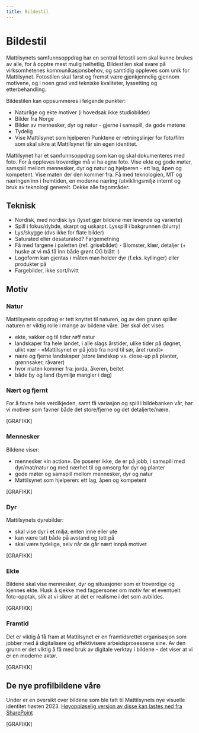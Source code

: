 ```yaml
---
title: Bildestil
---
```


# Bildestil

Mattilsynets samfunnsoppdrag har en sentral fotostil som skal kunne brukes av alle, for å opptre mest mulig helhetlig. Bildestilen skal svare på virksomhetenes kommunikasjonsbehov, og samtidig oppleves som unik for Mattilsynet. Fotostilen skal først og fremst være gjenkjennelig gjennom motivene, og i noen grad ved tekniske kvaliteter, lyssetting og etterbehandling.

Bildestilen kan oppsummeres i følgende punkter:
- Naturlige og ekte motiver (i hovedsak ikke studiobilder)
- Bilder fra Norge
- Bilder av mennesker, dyr og natur - gjerne i samspill, de gode møtene
- Tydelig
- Vise Mattilsynet som hjelperen
Punktene er retningslinjer for foto/film som skal sikre at Mattilsynet får sin egen identitet.

Mattilsynet har et samfunnsoppdrag som kan og skal dokumenteres med foto. For å oppleves troverdige må vi ha egne foto. Vise ekte og gode møter, samspill mellom mennesker, dyr og natur og hjelperen - ett lag, åpen og kompetent. Vise maten der den kommer fra. Få med teknologien, MT og næringen inn i fremtiden, en moderne næring (utviklingsmiljø internt og bruk av teknologi generelt. Dekke alle fagområder.

## Teknisk
- Nordisk, med nordisk lys (lyset gjør bildene mer levende og varierte)
- Spill i fokus/dybde, skarpt og uskarpt. Lysspill i bakgrunnen (blurry)
- Lys/skygge (dvs ikke for flate bilder)
- Saturated eller desaturated? Fargemetning
- Få med fargene i paletten (ref. grisebildet) - Blomster, klær, detaljer (+ huske at vi må få inn både grønt OG blått :)
- Logoform kan gjentas i måten man holder dyr (f.eks. kyllinger) eller produkter på 
- Fargebilder, ikke sort/hvitt

## Motiv

### Natur
Mattilsynets oppdrag er tett knyttet til naturen, og av den grunn spiller naturen er viktig rolle i mange av bildene våre. Der skal det vises

- ekte, vakker og til tider røff natur
- landskaper fra hele landet, i alle slags årstider, ulike tider på døgnet, ulikt vær - «Mattilsynet er på jobb fra nord til sør, året rundt»
- nære og fjerne landskaper (store landskap vs. close-up på planter, grønnsaker, råvarer)
- hvor maten kommer fra: jorda, åkeren, beitet
- både by og land (bymiljø mangler i dag)

### Nært og fjernt
For å favne hele verdikjeden, samt få variasjon og spill i bildebanken vår, har vi motiver som favner både det store/fjerne og det detaljerte/nære.

[GRAFIKK]

### Mennesker
Bildene viser:
- mennesker «in action». De poserer ikke, de er på jobb, i samspill med dyr/mat/natur og med nærhet til og omsorg for dyr og planter
- gode møter og samspill mellom mennesker, dyr og natur
- Mattilsynet som hjelperen: ett lag, åpen og kompetent

[GRAFIKK]

### Dyr
Mattilsynets dyrebilder:
- skal vise dyr i et miljø, enten inne eller ute
- kan være tatt både på avstand og tett på
- skal være tydelige, selv når de går nært innpå motivet

[GRAFIKK]

### Ekte
Bildene skal vise mennesker, dyr og situasjoner som er troverdige og kjennes ekte.
Husk å sjekke med fagpersoner om motiv før et eventuelt foto-opptak, slik at vi sikrer at det er realisme i det som avbildes.

[GRAFIKK]

### Framtid
Det er viktig å få fram at Mattilsynet er en framtidsrettet organisasjon som jobber med å digitalisere og effektivisere arbeidsprosessene sine.
Av den grunn er det viktig å få med bruk av digitale verktøy i bildene - det viser at vi er en moderne aktør.

[GRAFIKK]

## De nye profilbildene våre
Under er en oversikt over bildene som ble tatt til Mattilsynets nye visuelle identitet høsten 2023. [Høyoppløselig versjon av disse kan lastes ned fra SharePoint](https://mattilsynet.sharepoint.com/sites/BilderMattilsynet?OR=Teams-HL&CT=1700747500738&clickparams=eyJBcHBOYW1lIjoiVGVhbXMtRGVza3RvcCIsIkFwcFZlcnNpb24iOiIyOC8yMzEwMTIyNDgwNiJ9)

[GRAFIKK]